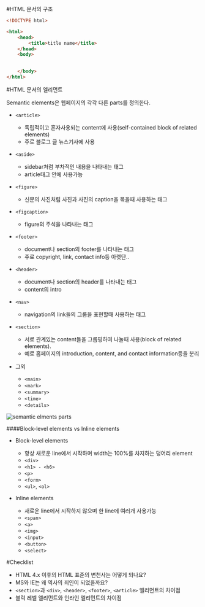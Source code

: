 #HTML 문서의 구조

```html
<!DOCTYPE html>

<html>
	<head>
		<title>title name</title>
	</head>
	<body>
		

	</body>
</html>
```

#HTML 문서의 엘리먼트

Semantic elements은 웹페이지의 각각 다른 parts를 정의한다.

* `<article>`
	* 독립적이고 혼자사용되는 content에 사용(self-contained block of related elements)
	* 주로 블로그 글 뉴스기사에 사용

* `<aside>`
	* sidebar처럼 부차적인 내용을 나타내는 태그
	* article태그 안에 사용가능

* `<figure>`
	* 신문의 사진처럼 사진과 사진의 caption을 묶을때 사용하는 태그

* `<figcaption>`
	* figure의 주석을 나타내는 태그

* `<footer>`
	* document나 section의 footer를 나타내는 태그
	* 주로 copyright, link, contact info등 아랫단..

* `<header>`
	* document나 section의 header를 나타내는 태그
	* content의 intro

* `<nav>`
	* navigation의 link들의 그룹을 표현할때 사용하는 태그

* `<section>`
	* 서로 관계있는 content들을 그룹핑하여 나눌때 사용(block of related elements).
	* 예로 홈페이지의 introduction, content, and contact information등을 분리

* 그외
	* `<main>`
	* `<mark>`
	* `<summary>`
	* `<time>`
	* `<details>`

		
![semantic elments parts](http://www.w3schools.com/html/img_sem_elements.gif)


####Block-level elements vs Inline elements
* Block-level elements
	* 항상 새로운 line에서 시작하며 width는 100%를 차지하는 덩어리 element
	* `<div>`
	* `<h1> - <h6>`
	* `<p>`
	* `<form>`
	* `<ul>`, `<ol>`
	
* Inline elements
	* 새로운 line에서 시작하지 않으며 한 line에 여러개 사용가능
	* `<span>`
	* `<a>`
	* `<img>`
	* `<input>`
	* `<button>`
	* `<select>`


#Checklist

* HTML 4.x 이후의 HTML 표준의 변천사는 어떻게 되나요?
* MS와 IE는 왜 역사의 죄인이 되었을까요?
* `<section>`과 `<div>`, `<header>`, `<footer>`, `<article>` 엘리먼트의 차이점
* 블럭 레벨 엘리먼트와 인라인 엘리먼트의 차이점